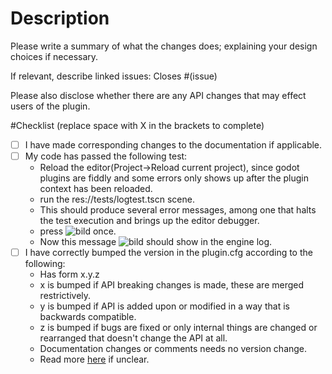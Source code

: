 # Description

Please write a summary of what the changes does; explaining your design choices if necessary.

If relevant, describe linked issues:
Closes #(issue)

Please also disclose whether there are any API changes that may effect users of the plugin.

<!-- For drafts, fill this in as you go; if you are done, make sure these are all done -->
#Checklist (replace space with X in the brackets to complete)

- [ ] I have made corresponding changes to the documentation if applicable.
- [ ] My code has passed the following test:
  - Reload the editor(Project->Reload current project), since godot plugins are fiddly and some errors only shows up after the plugin context has been reloaded.
  - run the res://tests/logtest.tscn scene.
  - This should produce several error messages, among one that halts the test execution and brings up the editor debugger.
  - press ![bild](https://github.com/albinaask/Log/assets/11806563/4e4b3d51-793f-496e-8193-c96b5884f1cc) once.
  - Now this message ![bild](https://github.com/albinaask/Log/assets/11806563/c3102b55-21b3-438e-a420-56971ad98d39) should show in the engine log.
- [ ] I have correctly bumped the version in the plugin.cfg according to the following:
  - Has form x.y.z
  - x is bumped if API breaking changes is made, these are merged restrictively.
  - y is bumped if API is added upon or modified in a way that is backwards compatible.
  - z is bumped if bugs are fixed or only internal things are changed or rearranged that doesn't change the API at all.
  - Documentation changes or comments needs no version change.
  - Read more [here](https://semver.org/) if unclear.
     
<!-- Thanks to: https://github.com/Team-EnderIO/EnderIO/blob/dev/1.20.1/.github/pull_request_template.md?plain=1 for the building blocks of this template -->

